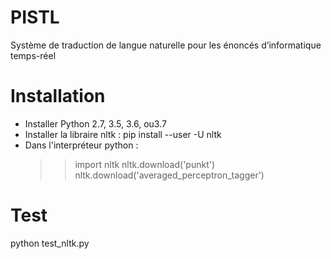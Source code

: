 # PISTL
Système de traduction de langue naturelle pour les énoncés d’informatique temps-réel 


# Installation

- Installer Python 2.7, 3.5, 3.6, ou3.7
- Installer la libraire nltk : pip install --user -U nltk
- Dans l'interpréteur python : 
    >> import nltk
    >> nltk.download('punkt')
    >> nltk.download('averaged_perceptron_tagger')

# Test
python test_nltk.py